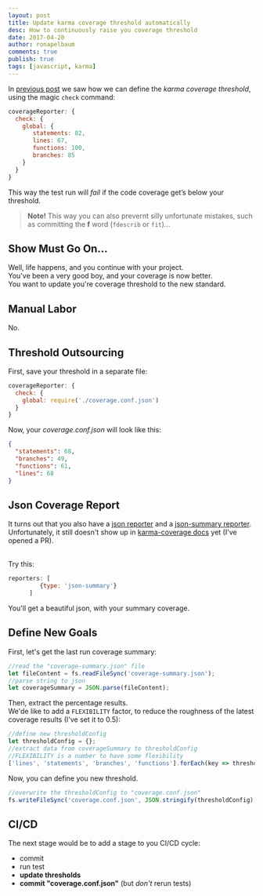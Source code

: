 ```yaml
---
layout: post
title: Update karma coverage threshold automatically
desc: How to continuously raise you coverage threshold 
date: 2017-04-20
author: ronapelbaum
comments: true
publish: true
tags: [javascript, karma]
---
```


In [previous post](/2017/03/08/karma-coverage-threshold) we saw how we can define the *karma coverage threshold*, using the magic `check` command: 


```javascript
coverageReporter: {
  check: {
    global: {
       statements: 82,
       lines: 67,
       functions: 100,
       branches: 85
    }
  }
}
```

This way the test run will *fail* if the code coverage get’s below your threshold. 

> **Note!** This way you can also prevernt silly unfortunate mistakes, such as committing the **f** word (`fdescrib` or `fit`)...

## Show Must Go On...
Well, life happens, and you continue with your project.
<br/>
You've been a very good boy, and your coverage is now better.
<br/>
You want to update you're coverage threshold to the new standard.

## Manual Labor
No.

## Threshold Outsourcing
First, save your threshold in a separate file: 
```javascript
coverageReporter: {
  check: {
    global: require('./coverage.conf.json') 
  }
}
```
Now, your *coverage.conf.json* will look like this:
```json
{
  "statements": 68,
  "branches": 49,
  "functions": 61,
  "lines": 68
}
```

## Json Coverage Report
It turns out that you also have a [json reporter](https://github.com/gotwarlost/istanbul/blob/master/lib/report/json.js) and a [json-summary reporter](https://github.com/gotwarlost/istanbul/blob/master/lib/report/json-summary.js). Unfortunately, it still doesn't show up in [karma-coverage docs](https://github.com/karma-runner/karma-coverage#advanced-multiple-reporters) yet (I've opened a PR).

<br/> 
Try this:

```javascript
reporters: [
         {type: 'json-summary'}
      ]
```
You'll get a beautiful json, with your summary coverage.

## Define New Goals
First, let's get the last run coverage summary:
```javascript
//read the "coverage-summary.json" file
let fileContent = fs.readFileSync('coverage-summary.json');
//parse string to json
let coverageSummary = JSON.parse(fileContent);
```

Then, extract the percentage results.
<br/>
We'de like to add a `FLEXIBILITY` factor, to reduce the roughness of the latest coverage results (I've set it to 0.5):
```javascript
//define new thresholdConfig
let thresholdConfig = {};
//extract data from coverageSummary to thresholdConfig
//FLEXIBILITY is a number to have some flexibility 
['lines', 'statements', 'branches', 'functions'].forEach(key => thresholdConfig[key] = coverageSummary.total[key].pct - FLEXIBILITY);

```

Now, you can define you new threshold.
```javascript
//overwrite the thresholdConfig to "coverage.conf.json"
fs.writeFileSync('coverage.conf.json', JSON.stringify(thresholdConfig), 'utf8');
```

## CI/CD
The next stage would be to add a stage to you CI/CD cycle:

- commit
- run test
- **update thresholds**
- **commit "coverage.conf.json"** (but *don't* rerun tests)
